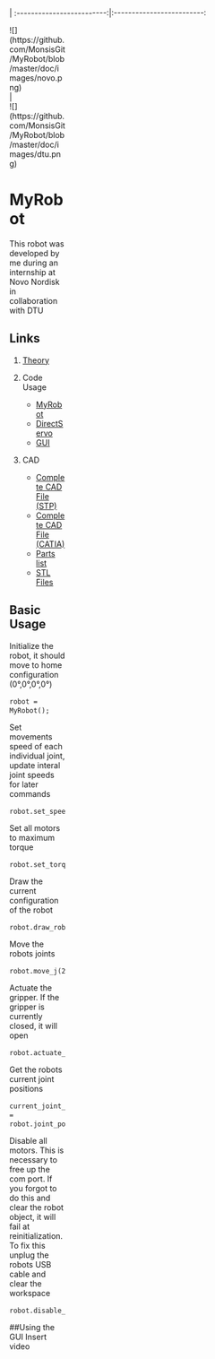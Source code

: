  | 
:-------------------------:|:-------------------------:
<div style="width:100px ; height:60px">
![](https://github.com/MonsisGit/MyRobot/blob/master/doc/images/novo.png)
<div>  |  <div style="width:100px ; height:60px">
![](https://github.com/MonsisGit/MyRobot/blob/master/doc/images/dtu.png)
<div>


# MyRobot
This robot was developed by me during an internship at Novo Nordisk in collaboration with DTU

## Links

1. [Theory](https://github.com/MonsisGit/MyRobot/blob/master/doc/theory.md)
2. Code Usage 
    - [MyRobot](https://github.com/MonsisGit/MyRobot/blob/master/doc/MyRobot.md)
    - [DirectServo](https://github.com/MonsisGit/MyRobot/blob/master/doc/DirectServo.md)
    - [GUI](https://github.com/MonsisGit/MyRobot/blob/master/doc/GUI.md)

3. CAD
    - [Complete CAD File (STP)](https://github.com/MonsisGit/MyRobot/blob/master/CAD/Robot_Arm.stp)
    - [Complete CAD File (CATIA)](https://github.com/MonsisGit/MyRobot/blob/master/CAD/Robot_Arm.stp)
    - [Parts list](https://github.com/MonsisGit/MyRobot/blob/master/CAD/parts_list.md)
    - [STL Files](https://github.com/MonsisGit/MyRobot/blob/master/CAD/stl/)

## Basic Usage

Initialize the robot, it should move to home configuration (0°,0°,0°,0°)
```
robot = MyRobot();
```

Set movements speed of each individual joint, update interal joint speeds for later commands
```
robot.set_speed([0.1,0.1,0.1,0.2],true);
```

Set all motors to maximum torque
```
robot.set_torque_limit([1,1,1,1]);
```

Draw the current configuration of the robot
```
robot.draw_robot();
```

Move the robots joints
```
robot.move_j(20,-90,0,50);
```

Actuate the gripper. If the gripper is currently closed, it will open
```
robot.actuate_gripper();
```

Get the robots current joint positions
```
current_joint_positions = robot.joint_pos
```

Disable all motors. This is necessary to free up the com port. If you forgot to do this and clear the robot object, it will fail at reinitialization. To fix this unplug the robots USB cable and clear the workspace
```
robot.disable_motors();
```

##Using the GUI
Insert video


